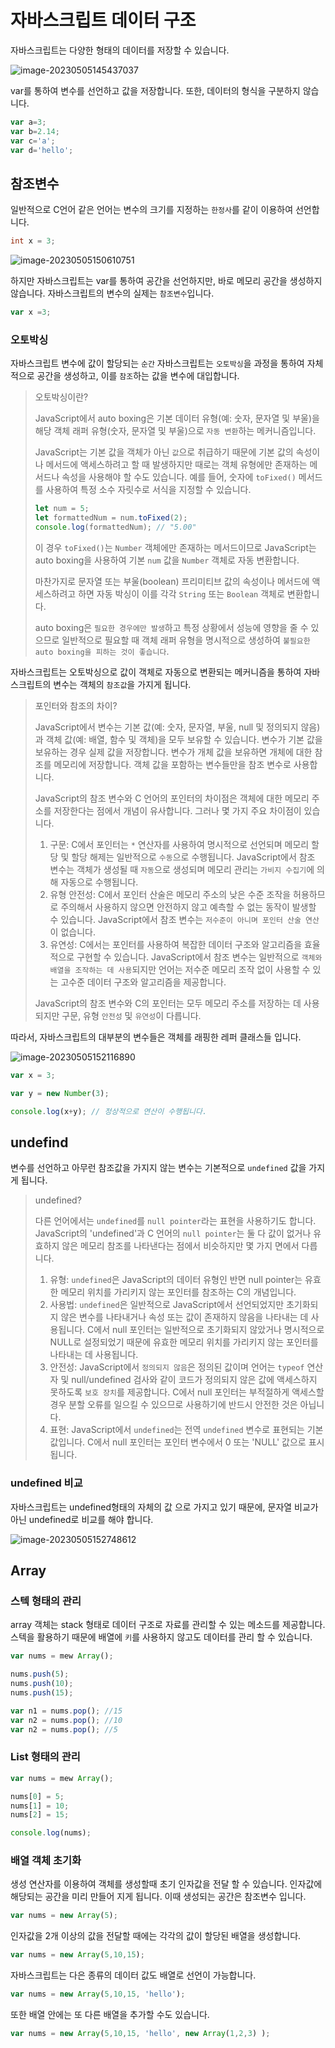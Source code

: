 # 자바스크립트 데이터 구조

자바스크립트는 다양한 형태의 데이터를 저장할 수 있습니다.

![image-20230505145437037](D:\poly\javascript_dom\img\image-20230505145437037.png)



var를 통하여 변수를 선언하고 값을 저장합니다. 또한, 데이터의 형식을 구분하지 않습니다.

```js
var a=3;
var b=2.14;
var c='a';
var d='hello';
```



## 참조변수

일반적으로 C언어 같은 언어는 변수의 크기를 지정하는 `한정사`를 같이 이용하여 선언합니다. 

```c
int x = 3;
```



![image-20230505150610751](D:\poly\javascript_dom\img\image-20230505150610751.png)

하지만 자바스크립트는 var를 통하여 공간을 선언하지만, 바로 메모리 공간을 생성하지 않습니다. 자바스크립트의 변수의 실제는 `참조변수`입니다.

```js
var x =3;
```



### 오토박싱

자바스크립트 변수에 값이 할당되는 `순간` 자바스크립트는 `오토박싱`을 과정을 통하여 자체적으로 공간을 생성하고, 이를 `참조`하는 값을 변수에 대입합니다.

> 오토박싱이란? 
>
> JavaScript에서 auto boxing은 기본 데이터 유형(예: 숫자, 문자열 및 부울)을 해당 객체 래퍼 유형(숫자, 문자열 및 부울)으로 `자동 변환`하는 메커니즘입니다. 
>
> JavaScript는 기본 값을 객체가 아닌 `값`으로 취급하기 때문에 기본 값의 속성이나 메서드에 액세스하려고 할 때 발생하지만 때로는 객체 유형에만 존재하는 메서드나 속성을 사용해야 할 수도 있습니다. 예를 들어, 숫자에 `toFixed()` 메서드를 사용하여 특정 소수 자릿수로 서식을 지정할 수 있습니다.
>
> ```js
> let num = 5;
> let formattedNum = num.toFixed(2);
> console.log(formattedNum); // "5.00"
> ```
>
> 이 경우 `toFixed()`는 `Number` 객체에만 존재하는 메서드이므로 JavaScript는 auto boxing을 사용하여 기본 `num` 값을 `Number` 객체로 자동 변환합니다.
>
> 마찬가지로 문자열 또는 부울(boolean) 프리미티브 값의 속성이나 메서드에 액세스하려고 하면 자동 박싱이 이를 각각 `String` 또는 `Boolean` 객체로 변환합니다.
>
> auto boxing은 `필요한 경우에만 발생`하고 특정 상황에서 성능에 영향을 줄 수 있으므로 일반적으로 필요할 때 객체 래퍼 유형을 명시적으로 생성하여 `불필요한 auto boxing을 피하는 것이 좋습니다`.



자바스크립트는 오토박싱으로 값이 객체로 자동으로 변환되는 메커니즘을 통하여 자바스크립트의 변수는 객체의 `참조값`을 가지게 됩니다.

> 포인터와 참조의 차이? 
>
> JavaScript에서 변수는 기본 값(예: 숫자, 문자열, 부울, null 및 정의되지 않음)과 객체 값(예: 배열, 함수 및 객체)을 모두 보유할 수 있습니다. 변수가 기본 값을 보유하는 경우 실제 값을 저장합니다. 변수가 개체 값을 보유하면 개체에 대한 참조를 메모리에 저장합니다. 객체 값을 포함하는 변수들만을 참조 변수로 사용합니다.
>
> JavaScript의 참조 변수와 C 언어의 포인터의 차이점은 객체에 대한 메모리 주소를 저장한다는 점에서 개념이 유사합니다. 그러나 몇 가지 주요 차이점이 있습니다.
>
> 1. 구문: C에서 포인터는 `*` 연산자를 사용하여 명시적으로 선언되며 메모리 할당 및 할당 해제는 일반적으로 `수동`으로 수행됩니다. JavaScript에서 참조 변수는 객체가 생성될 때 `자동`으로 생성되며 메모리 관리는 `가비지 수집기`에 의해 자동으로 수행됩니다.
> 2. 유형 안전성: C에서 포인터 산술은 메모리 주소의 낮은 수준 조작을 허용하므로 주의해서 사용하지 않으면 안전하지 않고 예측할 수 없는 동작이 발생할 수 있습니다. JavaScript에서 참조 변수는 `저수준이 아니며 포인터 산술 연산`이 없습니다.
> 3. 유연성: C에서는 포인터를 사용하여 복잡한 데이터 구조와 알고리즘을 효율적으로 구현할 수 있습니다. JavaScript에서 참조 변수는 일반적으로 `객체와 배열을 조작하는 데 사용`되지만 언어는 저수준 메모리 조작 없이 사용할 수 있는 고수준 데이터 구조와 알고리즘을 제공합니다.
>
> JavaScript의 참조 변수와 C의 포인터는 모두 메모리 주소를 저장하는 데 사용되지만 구문, 유형 `안전성` 및 `유연성`이 다릅니다.

따라서, 자바스크립트의 대부분의 변수들은 객체를 래핑한 레퍼 클래스들 입니다.

![image-20230505152116890](D:\poly\javascript_dom\img\image-20230505152116890.png)



```js
var x = 3;

var y = new Number(3);

console.log(x+y); // 정상적으로 연산이 수행됩니다.
```



## undefind

변수를 선언하고 아무런 참조값을 가지지 않는 변수는 기본적으로  `undefined` 값을 가지게 됩니다.  

> undefined?
>
> 다른 언어에서는 `undefined`를 `null pointer`라는 표현을 사용하기도 합니다. JavaScript의 'undefined'과 C 언어의 `null pointer`는 둘 다 값이 없거나 유효하지 않은 메모리 참조를 나타낸다는 점에서 비슷하지만 몇 가지 면에서 다릅니다. 
>
> 1. 유형: `undefined`은 JavaScript의 데이터 유형인 반면 null pointer는 유효한 메모리 위치를 가리키지 않는 포인터를 참조하는 C의 개념입니다.
> 2. 사용법: `undefined`은 일반적으로 JavaScript에서 선언되었지만 초기화되지 않은 변수를 나타내거나 속성 또는 값이 존재하지 않음을 나타내는 데 사용됩니다. C에서 null 포인터는 일반적으로 초기화되지 않았거나 명시적으로 NULL로 설정되었기 때문에 유효한 메모리 위치를 가리키지 않는 포인터를 나타내는 데 사용됩니다.
> 3. 안전성: JavaScript에서 `정의되지 않음`은 정의된 값이며 언어는 `typeof` 연산자 및 null/undefined 검사와 같이 코드가 정의되지 않은 값에 액세스하지 못하도록 `보호 장치`를 제공합니다. C에서 null 포인터는 부적절하게 액세스할 경우 분할 오류를 일으킬 수 있으므로 사용하기에 반드시 안전한 것은 아닙니다.
> 4. 표현: JavaScript에서 `undefined`는 전역 `undefined` 변수로 표현되는 기본 값입니다. C에서 null 포인터는 포인터 변수에서 0 또는 'NULL' 값으로 표시됩니다.



### undefined 비교

자바스크립트는 undefined형태의 자체의 값 으로 가지고 있기 때문에, 문자열 비교가 아닌 undefined로 비교를 해야 합니다.

![image-20230505152748612](D:\poly\javascript_dom\img\image-20230505152748612.png)



## Array



### 스텍 형태의 관리

array 객체는 stack 형태로 데이터 구조로 자료를 관리할 수 있는 메소드를 제공합니다. 스텍을 활용하기 때문에 배열에 `키`를 사용하지 않고도 데이터를 관리 할 수 있습니다.

```js
var nums = mew Array();

nums.push(5);
nums.push(10);
nums.push(15);

var n1 = nums.pop(); //15
var n2 = nums.pop(); //10
var n2 = nums.pop(); //5
```



### List 형태의 관리

```js
var nums = mew Array();

nums[0] = 5;
nums[1] = 10;
nums[2] = 15;

console.log(nums);
```





### 배열 객체 초기화

생성 연산자를 이용하여 객체를 생성할때 초기 인자값을 전달 할 수 있습니다. 인자값에 해당되는 공간을 미리 만들어 지게 됩니다. 이때 생성되는 공간은 참조변수 입니다.

```js
var nums = new Array(5);
```



인자값을 2개 이상의 값을 전달할 때에는 각각의 값이 할당된 배열을 생성합니다.

```js
var nums = new Array(5,10,15);
```



자바스크립트는 다은 종류의 데이터 값도 배열로 선언이 가능합니다.

```js
var nums = new Array(5,10,15, 'hello');
```



또한 배열 안에는 또 다른 배열을 추가할 수도 있습니다.

```js
var nums = new Array(5,10,15, 'hello', new Array(1,2,3) );
```


